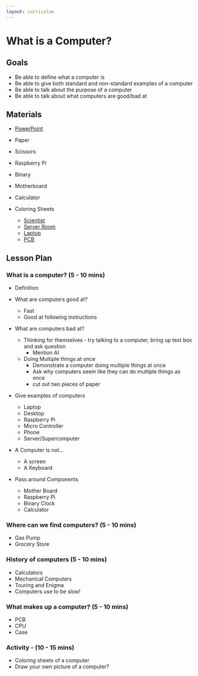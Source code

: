 ```yaml
---
layout: curriculum
---
```


# What is a Computer?

## Goals

* Be able to define what a computer is
* Be able to give both standard and non-standard examples of a computer
* Be able to talk about the purpose of a computer
* Be able to talk about what computers are good/bad at

## Materials

* [PowerPoint](https://docs.google.com/presentation/d/1_3aw8DpOUFEK-4vS20a07M-AX_aPeEDW-9y9JYE4cK8/edit?usp=sharing)

* Paper

* Scissors

* Raspberry Pi

* Binary

* Motherboard

* Calculator

* Coloring Sheets
  * [Scientist](https://www.midjourney.com/app/jobs/db876e84-7e17-4f94-b141-ed278734cc36/)
  * [Server Room](https://www.midjourney.com/app/jobs/6ce7be23-2df3-4460-8464-ac618cc44041/)
  * [Laptop](https://www.midjourney.com/app/jobs/beedd0b1-27da-4e57-9990-7ffa47cc928e/)
  * [PCB](https://www.midjourney.com/app/jobs/eec0eee6-af2c-4d0a-ada9-1b38361a5b66/)

## Lesson Plan

### What is a computer? (5 - 10 mins)

* Definition

* What are computers good at?
  * Fast
  * Good at following instructions

* What are computers bad at?
  * Thinking for themselves - try talking to a computer, bring up text box and ask question
    * Mention AI
  * Doing Multiple things at once 
    * Demonstrate a computer doing multiple things at once
    * Ask why computers seem like they can do multiple things as once
    * cut out two pieces of paper

* Give examples of computers
  * Laptop
  * Desktop
  * Raspberry Pi 
  * Micro Controller
  * Phone
  * Server/Supercomputer

* A Computer is not...
  * A screen
  * A Keyboard

* Pass around Components
  * Mother Board
  * Raspberry Pi
  * Binary Clock
  * Calculator

### Where can we find computers? (5 - 10 mins)

* Gas Pump
* Grocery Store

### History of computers (5 - 10 mins)

* Calculators
* Mechanical Computers
* Touring and Enigma
* Computers use to be slow!

### What makes up a computer? (5 - 10 mins)

* PCB 
* CPU
* Case


### Activity - (10 - 15 mins)

* Coloring sheets of a computer
* Draw your own picture of a computer?

